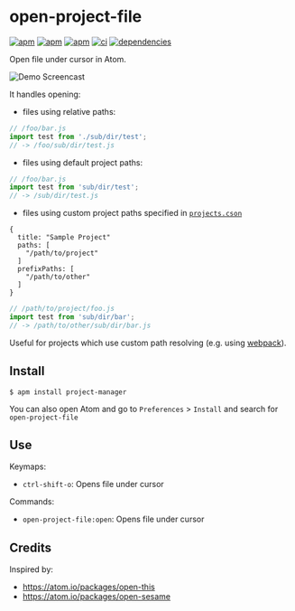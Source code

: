 # open-project-file

[![apm](https://img.shields.io/apm/l/open-project-file.svg?style=flat-square)](https://atom.io/packages/open-project-file)
[![apm](https://img.shields.io/apm/v/open-project-file.svg?style=flat-square)](https://atom.io/packages/open-project-file)
[![apm](https://img.shields.io/apm/dm/open-project-file.svg?style=flat-square)](https://atom.io/packages/open-project-file)
[![ci](https://img.shields.io/circleci/project/github/avaly/atom-open-project-file.svg?style=flat-square)](https://circleci.com/gh/avaly/atom-open-project-file)
[![dependencies](https://img.shields.io/david/avaly/atom-open-project-file.svg?style=flat-square)](https://david-dm.org/avaly/atom-open-project-file)

Open file under cursor in Atom.

![Demo Screencast](https://raw.github.com/avaly/atom-open-project-file/master/docs/screencast.gif)

It handles opening:

- files using relative paths:

```js
// /foo/bar.js
import test from './sub/dir/test';
// -> /foo/sub/dir/test.js
```

- files using default project paths:

```js
// /foo/bar.js
import test from 'sub/dir/test';
// -> /sub/dir/test.js
```

- files using custom project paths specified in [`projects.cson`](https://github.com/danielbrodin/atom-project-manager#local-settings-file)

```
{
  title: "Sample Project"
  paths: [
    "/path/to/project"
  ]
  prefixPaths: [
    "/path/to/other"
  ]
}
```

```js
// /path/to/project/foo.js
import test from 'sub/dir/bar';
// -> /path/to/other/sub/dir/bar.js
```

Useful for projects which use custom path resolving (e.g. using [webpack](https://webpack.js.org/configuration/resolve/#resolve-modules)).

## Install

```
$ apm install project-manager
```

You can also open Atom and go to `Preferences` > `Install` and search for `open-project-file`

## Use

Keymaps:

- `ctrl-shift-o`: Opens file under cursor

Commands:

- `open-project-file:open`: Opens file under cursor

## Credits

Inspired by:
- https://atom.io/packages/open-this
- https://atom.io/packages/open-sesame
